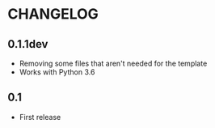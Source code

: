 # CHANGELOG

## 0.1.1dev

* Removing some files that aren't needed for the template
* Works with Python 3.6

## 0.1

* First release
